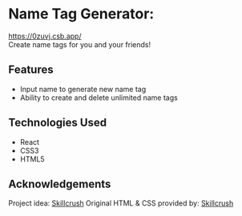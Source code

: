 
# Name Tag Generator:<br>
https://0zuvj.csb.app/<br>
Create name tags for you and your friends!

## Features
- Input name to generate new name tag
- Ability to create and delete unlimited name tags

## Technologies Used
- React
- CSS3
- HTML5

## Acknowledgements
Project idea: [Skillcrush](https://skillcrush.com)
Original HTML & CSS provided by: [Skillcrush](https://skillcrush.com)
